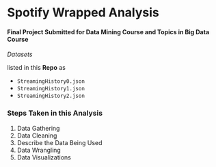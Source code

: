 # Spotify Wrapped Analysis

#### Final Project Submitted for Data Mining Course and Topics in Big Data Course

*Datasets*

listed in this **Repo** as 
  * `StreamingHistory0.json`
  * `StreamingHistory1.json`
  * `StreamingHistory2.json`

### Steps Taken in this Analysis

1. Data Gathering
2. Data Cleaning
3. Describe the Data Being Used
4. Data Wrangling
5. Data Visualizations
